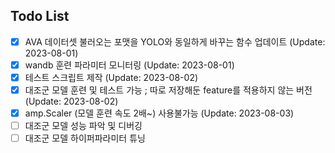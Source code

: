 ## Todo List

- [x] AVA 데이터셋 불러오는 포맷을 YOLO와 동일하게 바꾸는 함수 업데이트 (Update: 2023-08-01)
- [x] wandb 훈련 파라미터 모니터링 (Update: 2023-08-01)
- [x] 테스트 스크립트 제작 (Update: 2023-08-02)
- [x] 대조군 모델 훈련 및 테스트 가능 ; 따로 저장해둔 feature를 적용하지 않는 버전 (Update: 2023-08-02)
- [x] amp.Scaler (모델 훈련 속도 2배~) 사용불가능 (Update: 2023-08-03)
- [ ] 대조군 모델 성능 파악 및 디버깅 
- [ ] 대조군 모델 하이퍼파라미터 튜닝
